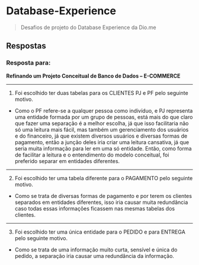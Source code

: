 # Database-Experience
> Desafios de projeto do Database Experience da Dio.me

## Respostas

### Resposta para:
__Refinando um Projeto Conceitual de Banco de Dados – E-COMMERCE__

___

1. Foi escolhido ter duas tabelas para os CLIENTES PJ e PF pelo seguinte motivo.
- Como o PF refere-se a qualquer pessoa como indivíduo, e PJ representa uma entidade formada por um grupo de pessoas, está 
mais do que claro que fazer uma separação é a melhor escolha, já que isso facilitaria não só uma leitura mais fácil, mas também 
um gerenciamento dos usuários e do financeiro, já que existem diversos usuários e diversas formas de pagamento, então a junção
deles iria criar uma leitura cansativa, já que seria muita informação para ler em uma só entidade.
Então, como forma de facilitar a leitura e o entendimento do modelo conceitual, foi preferido separar em entidades diferentes.

___

2. Foi escolhido ter uma tabela diferente para o PAGAMENTO pelo seguinte motivo.
- Como se trata de diversas formas de pagamento e por terem os clientes separados em entidades diferentes, isso iria causar muita
redundância caso todas essas informações ficassem nas mesmas tabelas dos clientes.

___

3. Foi escolhido ter uma única entidade para o PEDIDO e para ENTREGA pelo seguinte motivo.
- Como se trata de uma informação muito curta, sensível e única do pedido, a separação iria causar uma redundância da
informação.

